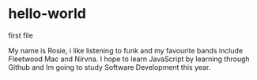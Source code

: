 # hello-world
first file





My name is Rosie, i like listening to funk and my favourite bands include Fleetwood Mac and Nirvna. 
I hope to learn JavaScript by learning through Github and Im going to study Software Development this year. 
